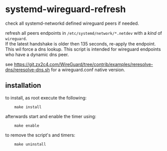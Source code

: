 # systemd-wireguard-refresh

check all systemd-networkd defined wireguard peers if needed.


refresh all peers endpoints in `/etc/systemd/network/*.netdev` with a *kind* of `wireguard`.    
If the latest handshake is older then 135 seconds, re-apply the endpoint.  This wil force a dns lookup.
This script is intended for wireguard endpoints who have a dynamic dns peer.

see https://git.zx2c4.com/WireGuard/tree/contrib/examples/reresolve-dns/reresolve-dns.sh for a wireguard.conf native version.  


## installation

to install, as root execute the following:

```
    make install
```

afterwards start and enable the timer using:

```
    make enable
```

to remove the script's and timers:

```
    make uninstall
```

